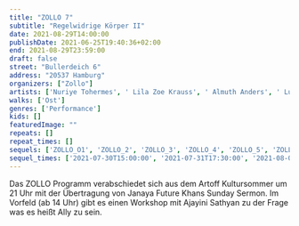```yaml
---
title: "ZOLLO 7"
subtitle: "Regelwidrige Körper II"
date: 2021-08-29T14:00:00
publishDate: 2021-06-25T19:40:36+02:00
end: 2021-08-29T23:59:00
draft: false
street: "Bullerdeich 6"
address: "20537 Hamburg"
organizers: ["Zollo"]
artists: ['Nuriye Tohermes', ' Lila Zoe Krauss', ' Almuth Anders', ' Luka Lenzin', ' Jan Rasehorn', ' Leon Lechner. Daniel Möring']
walks: ['Ost']
genres: ['Performance']
kids: []
featuredImage: ""
repeats: []
repeat_times: []
sequels: ['ZOLLO_O1', 'ZOLLO_2', 'ZOLLO_3', 'ZOLLO_4', 'ZOLLO_5', 'ZOLLO_6']
sequel_times: ['2021-07-30T15:00:00', '2021-07-31T17:30:00', '2021-08-01T15:00:00', '2021-08-13T18:00:00', '2021-08-14T15:00:00', '2021-08-28T14:00:00']
---
```


Das ZOLLO Programm verabschiedet sich aus dem Artoff Kultursommer um 21 Uhr mit der Übertragung von Janaya Future Khans Sunday Sermon. Im Vorfeld (ab 14 Uhr) gibt es einen Workshop mit Ajayini Sathyan zu der Frage was es heißt Ally zu sein.